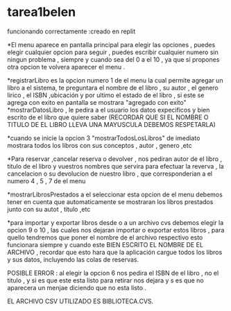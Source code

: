 # tarea1belen 
funcionando correctamente :creado en replit

*El menu aparece en pantalla principal para elegir las opciones , puedes elegir cualquier opcion para seguir , puedes escribir cualquier numero sin ningun problema , siempre y cuando sea del 0 a el 10 , ya que si propones otra opcion te volvera aparecer el menu .

*registrarLibro es la opcion numero 1 de el menu la cual permite agregar un libro a el sistema, te preguntara el nombre de el libro , su autor  , el genero lirico , el ISBN ,ubicación y por ultimo el estado de el libro , si este se agrega con exito en pantalla se mostrara "agregado con exito"
*mostrarDatosLibro , le pedira a el usuario los datos expecificos y bien escrito de el libro que quiere saber (RECORDAR QUE SI EL NOMBRE O TITULO DE EL LIBRO LLEVA UNA MAYUSCULA DEBEMOS RESPETARLA)

*cuando se inicie la opcion 3 "mostrarTodosLosLibros" de imediato mostrara todos los libros con sus conceptos , autor , genero ,etc 

*Para reservar ,cancelar reserva o devolver , nos pediran autor de el libro , titulo de el libro y vuestros nombres que servira para efectuar la reverva , la cancelacion o su devolucion de nuestro libro , que corresponderian a el numero 4 , 5 , 7 de el menu

*mostrarLibrosPrestados a el seleccionar esta opcion de el menu debemos tener en cuenta que automaticamente se mostraran los libros prestados junto con su autot , titulo ,etc 

*para importar y exportar libros desde o a un archivo cvs debemos elegir la opcion 9 o 10 , las cuales nos dejaran importar o exportar estos libros , para quello tendremos que poner el nombre de el archivo respectivo esto funcionara siempre y cuando este BIEN ESCRITO EL NOMBRE DE EL ARCHIVO , recordar que esto hara que la aplicación cargue todos los libros y sus datos, incluyendo las colas de reservas.

POSIBLE ERROR : al elegir la opcion 6 nos pedira el ISBN  de el libro , no el titulo , y si es que este esta listo para retirar nos dejara y s es que no aparecera un menjae diciendo que no esta listo .

EL ARCHIVO CSV UTILIZADO ES BIBLIOTECA.CVS.
